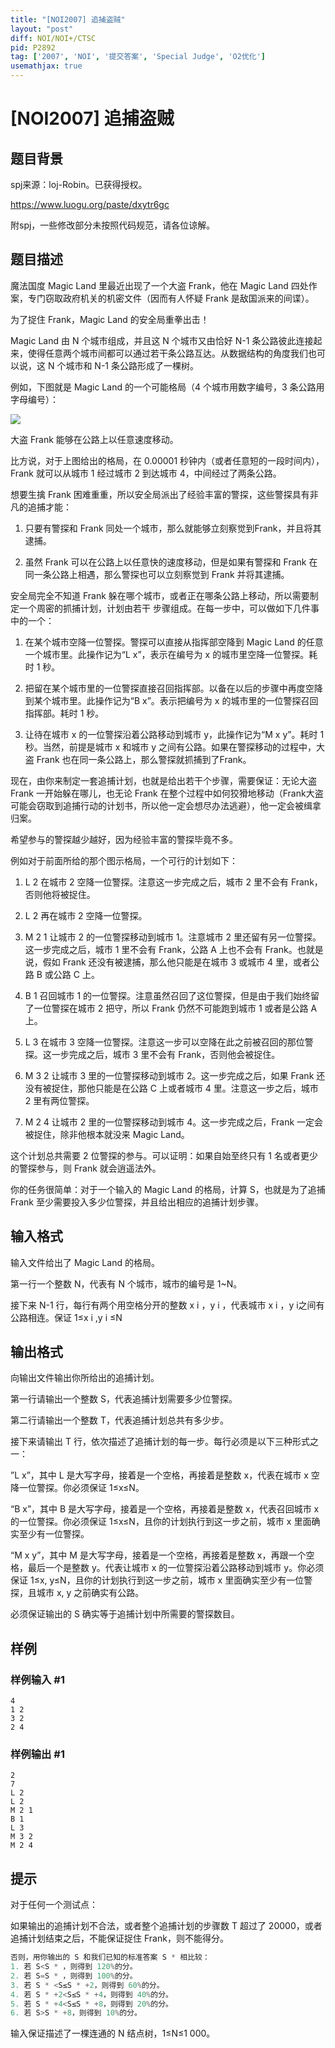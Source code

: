 ```yaml
---
title: "[NOI2007] 追捕盗贼"
layout: "post"
diff: NOI/NOI+/CTSC
pid: P2892
tag: ['2007', 'NOI', '提交答案', 'Special Judge', 'O2优化']
usemathjax: true
---
```


# [NOI2007] 追捕盗贼
## 题目背景

spj来源：loj-Robin。已获得授权。

https://www.luogu.org/paste/dxytr6gc 

附spj，一些修改部分未按照代码规范，请各位谅解。
## 题目描述

魔法国度 Magic Land 里最近出现了一个大盗 Frank，他在 Magic Land 四处作案，专门窃取政府机关的机密文件（因而有人怀疑 Frank 是敌国派来的间谍）。

为了捉住 Frank，Magic Land 的安全局重拳出击！

Magic Land 由 N 个城市组成，并且这 N 个城市又由恰好 N-1 条公路彼此连接起来，使得任意两个城市间都可以通过若干条公路互达。从数据结构的角度我们也可以说，这 N 个城市和 N-1 条公路形成了一棵树。

例如，下图就是 Magic Land 的一个可能格局（4 个城市用数字编号，3 条公路用字母编号）：

 ![](https://cdn.luogu.com.cn/upload/pic/12794.png) 

大盗 Frank 能够在公路上以任意速度移动。

比方说，对于上图给出的格局，在 0.00001 秒钟内（或者任意短的一段时间内），Frank 就可以从城市 1 经过城市 2 到达城市 4，中间经过了两条公路。

想要生擒 Frank 困难重重，所以安全局派出了经验丰富的警探，这些警探具有非凡的追捕才能：

1.  只要有警探和 Frank 同处一个城市，那么就能够立刻察觉到Frank，并且将其逮捕。

2.  虽然 Frank 可以在公路上以任意快的速度移动，但是如果有警探和 Frank 在同一条公路上相遇，那么警探也可以立刻察觉到 Frank 并将其逮捕。

安全局完全不知道 Frank 躲在哪个城市，或者正在哪条公路上移动，所以需要制定一个周密的抓捕计划，计划由若干 步骤组成。在每一步中，可以做如下几件事中的一个：

1.  在某个城市空降一位警探。警探可以直接从指挥部空降到 Magic Land 的任意一个城市里。此操作记为“L x”，表示在编号为 x 的城市里空降一位警探。耗时 1 秒。

2.  把留在某个城市里的一位警探直接召回指挥部。以备在以后的步骤中再度空降到某个城市里。此操作记为“B x”。表示把编号为 x 的城市里的一位警探召回指挥部。耗时 1 秒。

3.  让待在城市 x 的一位警探沿着公路移动到城市 y，此操作记为“M x y”。耗时 1 秒。当然，前提是城市 x 和城市 y 之间有公路。如果在警探移动的过程中，大盗 Frank 也在同一条公路上，那么警探就抓捕到了Frank。

现在，由你来制定一套追捕计划，也就是给出若干个步骤，需要保证：无论大盗 Frank 一开始躲在哪儿，也无论 Frank 在整个过程中如何狡猾地移动（Frank大盗可能会窃取到追捕行动的计划书，所以他一定会想尽办法逃避），他一定会被缉拿归案。

希望参与的警探越少越好，因为经验丰富的警探毕竟不多。

例如对于前面所给的那个图示格局，一个可行的计划如下：

1.  L 2 在城市 2 空降一位警探。注意这一步完成之后，城市 2 里不会有 Frank，否则他将被捉住。

2.  L 2 再在城市 2 空降一位警探。

3.  M 2 1 让城市 2 的一位警探移动到城市 1。注意城市 2 里还留有另一位警探。这一步完成之后，城市 1 里不会有 Frank，公路 A 上也不会有 Frank。也就是说，假如 Frank 还没有被逮捕，那么他只能是在城市 3 或城市 4 里，或者公路 B 或公路 C 上。

4.  B 1 召回城市 1 的一位警探。注意虽然召回了这位警探，但是由于我们始终留了一位警探在城市 2 把守，所以 Frank 仍然不可能跑到城市 1 或者是公路 A 上。

5.  L 3 在城市 3 空降一位警探。注意这一步可以空降在此之前被召回的那位警探。这一步完成之后，城市 3 里不会有 Frank，否则他会被捉住。

6.  M 3 2 让城市 3 里的一位警探移动到城市 2。这一步完成之后，如果 Frank 还没有被捉住，那他只能是在公路 C 上或者城市 4 里。注意这一步之后，城市 2 里有两位警探。

7.  M 2 4 让城市 2 里的一位警探移动到城市 4。这一步完成之后，Frank 一定会被捉住，除非他根本就没来 Magic Land。

这个计划总共需要 2 位警探的参与。可以证明：如果自始至终只有 1 名或者更少的警探参与，则 Frank 就会逍遥法外。

你的任务很简单：对于一个输入的 Magic Land 的格局，计算 S，也就是为了追捕 Frank 至少需要投入多少位警探，并且给出相应的追捕计划步骤。

## 输入格式

输入文件给出了 Magic Land 的格局。

第一行一个整数 N，代表有 N 个城市，城市的编号是 1~N。

接下来 N-1 行，每行有两个用空格分开的整数 x i ，y i ，代表城市 x i ，y i之间有公路相连。保证 1≤x i ,y i ≤N

## 输出格式

向输出文件输出你所给出的追捕计划。

第一行请输出一个整数 S，代表追捕计划需要多少位警探。

第二行请输出一个整数 T，代表追捕计划总共有多少步。

接下来请输出 T 行，依次描述了追捕计划的每一步。每行必须是以下三种形式之一：

”L x”，其中 L 是大写字母，接着是一个空格，再接着是整数 x，代表在城市 x 空降一位警探。你必须保证 1≤x≤N。

“B x”，其中 B 是大写字母，接着是一个空格，再接着是整数 x，代表召回城市 x 的一位警探。你必须保证 1≤x≤N，且你的计划执行到这一步之前，城市 x 里面确实至少有一位警探。

“M x y”，其中 M 是大写字母，接着是一个空格，再接着是整数 x，再跟一个空格，最后一个是整数 y。代表让城市 x 的一位警探沿着公路移动到城市 y。你必须保证 1≤x, y≤N，且你的计划执行到这一步之前，城市 x 里面确实至少有一位警探，且城市 x, y 之前确实有公路。

必须保证输出的 S 确实等于追捕计划中所需要的警探数目。

## 样例

### 样例输入 #1
```
4
1 2
3 2
2 4
```
### 样例输出 #1
```
2
7
L 2
L 2
M 2 1
B 1
L 3
M 3 2
M 2 4
```
## 提示

对于任何一个测试点：

如果输出的追捕计划不合法，或者整个追捕计划的步骤数 T 超过了 20000，或者追捕计划结束之后，不能保证捉住 Frank，则不能得分。

```cpp
否则，用你输出的 S 和我们已知的标准答案 S * 相比较：
1. 若 S<S * ，则得到 120%的分。
2. 若 S=S * ，则得到 100%的分。
3. 若 S * <S≤S * +2，则得到 60%的分。
4. 若 S * +2<S≤S * +4，则得到 40%的分。
5. 若 S * +4<S≤S * +8，则得到 20%的分。
6. 若 S>S * +8，则得到 10%的分。
```
输入保证描述了一棵连通的 N 结点树，1≤N≤1 000。

